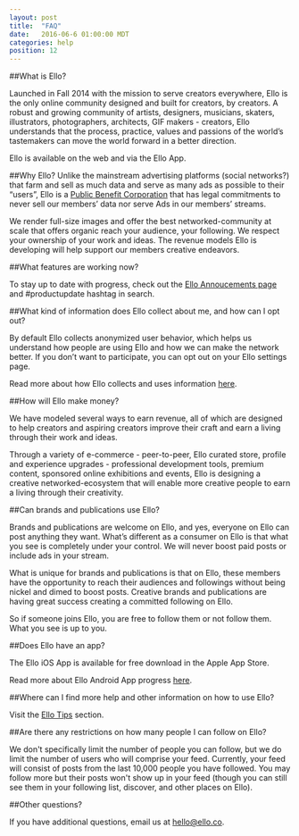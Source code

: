 ```yaml
---
layout: post
title:  "FAQ"
date:   2016-06-6 01:00:00 MDT
categories: help
position: 12
---
```


<!--- DO NOT DELETE. Direct links lead here. --->

##What is Ello?

Launched in Fall 2014 with the mission to serve creators everywhere, Ello is the only online community designed and built for creators, by creators. A robust and growing community of artists, designers, musicians, skaters, illustrators, photographers, architects, GIF makers - creators, Ello understands that the process, practice, values and passions of the world’s tastemakers can move the world forward in a better direction. 

Ello is available on the web and via the Ello App.

##Why Ello?
Unlike the mainstream advertising platforms (social networks?) that farm and sell as much data and serve as many ads as possible to their “users”, Ello is a [Public Benefit Corporation](https://ello.co/wtf/about/pbc/) that has legal commitments to never sell our members’ data nor serve Ads in our members’ streams. 

We render full-size images and offer the best networked-community at scale that offers organic reach your audience, your following. We respect your ownership of your work and ideas. The revenue models Ello is developing will help support our members creative endeavors.

##What features are working now?

To stay up to date with progress, check out the [Ello Annoucements page](https://ello.co/wtf/resources/ello-announcements/) and #productupdate hashtag in search.

##What kind of information does Ello collect about me, and how can I opt out?

By default Ello collects anonymized user behavior, which helps us understand how people are using Ello and how we can make the network better. If you don’t want to participate, you can opt out on your Ello settings page.

Read more about how Ello collects and uses information [here](https://ello.co/wtf/about/information-use/).

##How will Ello make money?

We have modeled several ways to earn revenue, all of which are designed to help creators and aspiring creators improve their craft and earn a living through their work and ideas. 

Through a variety of e-commerce - peer-to-peer, Ello curated store, profile and experience upgrades - professional development tools, premium content, sponsored online exhibitions and events, Ello is designing a creative networked-ecosystem that will enable more creative people to earn a living through their creativity.

##Can brands and publications use Ello? 

Brands and publications are welcome on Ello, and yes, everyone on Ello can post anything they want. What’s different as a consumer on Ello is that what you see is completely under your control. We will never boost paid posts or include ads in your stream.

What is unique for brands and publications is that on Ello, these members have the opportunity to reach their audiences and followings without being nickel and dimed to boost posts. Creative brands and publications are having great success creating a committed following on Ello.

So if someone joins Ello, you are free to follow them or not follow them. What you see is up to you.

##Does Ello have an app?

The Ello iOS App is available for free download in the Apple App Store.

Read more about Ello Android App progress [here](https://ello.co/wtf/help/android/).

##Where can I find more help and other information on how to use Ello?

Visit the [Ello Tips](https://ello.co/wtf/help/tips/) section.

##Are there any restrictions on how many people I can follow on Ello?

We don't specifically limit the number of people you can follow, but we do limit the number of users who will comprise your feed. Currently, your feed will consist of posts from the last 10,000 people you have followed. You may follow more but their posts won't show up in your feed (though you can still see them in your following list, discover, and other places on Ello).

##Other questions?

If you have additional questions, email us at hello@ello.co.
